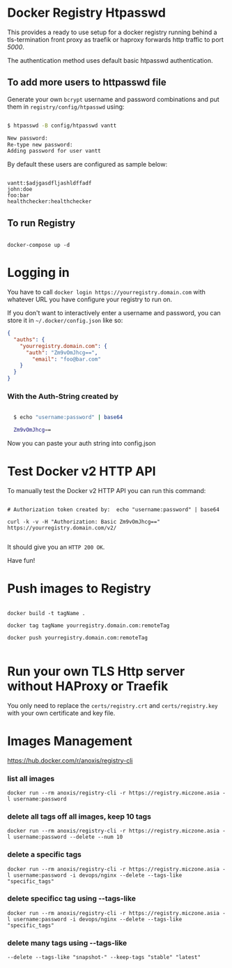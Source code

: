 # Docker Registry Htpasswd

This provides a ready to use setup for a docker registry running behind a tls-termination front proxy as traefik or haproxy forwards http traffic to port *5000*.

The authentication method uses default basic htpasswd authentication.

## To add more users to httpasswd file

Generate your own `bcrypt` username and password combinations and put them in `registry/config/htpasswd` using:

```bash

$ htpasswd -B config/htpasswd vantt

New password:
Re-type new password: 
Adding password for user vantt

```

By default these users are configured as sample below:

```

vantt:$adjgasdfljashldffadf
john:doe
foo:bar
healthchecker:healthchecker

```

## To run Registry

```

docker-compose up -d

```


# Logging in

You have to call `docker login https://yourregistry.domain.com` with whatever URL you have configure your registry to run on.

If you don't want to interactively enter a username and password, you can
store it in `~/.docker/config.json` like so:


```json
{
  "auths": {
    "yourregistry.domain.com": {
      "auth": "Zm9vOmJhcg==",
        "email": "foo@bar.com"
    }
  }
}
```

### With the Auth-String created by

```bash
  
  $ echo "username:password" | base64

  Zm9vOmJhcg==

```

Now you can paste your auth string into config.json


# Test Docker v2 HTTP API

To manually test the Docker v2 HTTP API you can run this command:

```

# Authorization token created by:  echo "username:password" | base64

curl -k -v -H "Authorization: Basic Zm9vOmJhcg==" https://yourregistry.domain.com/v2/


```

It should give you an `HTTP 200 OK`.

Have fun!


# Push images to Registry

```

docker build -t tagName .

docker tag tagName yourregistry.domain.com:remoteTag

docker push yourregistry.domain.com:remoteTag


```

# Run your own TLS Http server without HAProxy or Traefik

You only need to replace the `certs/registry.crt` and `certs/registry.key`
with your own certificate and key file.


# Images Management
https://hub.docker.com/r/anoxis/registry-cli

### list all images

```
docker run --rm anoxis/registry-cli -r https://registry.miczone.asia -l username:password
```

### delete all tags off all images, keep 10 tags

```
docker run --rm anoxis/registry-cli -r https://registry.miczone.asia -l username:password --delete --num 10
```

### delete a specific tags
```
docker run --rm anoxis/registry-cli -r https://registry.miczone.asia -l username:password -i devops/nginx --delete --tags-like "specific_tags"
```

### delete specificc tag using --tags-like

```
docker run --rm anoxis/registry-cli -r https://registry.miczone.asia -l username:password -i devops/nginx --delete --tags-like "specific_tags"
```

### delete many tags using --tags-like

```
--delete --tags-like "snapshot-" --keep-tags "stable" "latest"
```